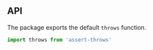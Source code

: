 
## API

The package exports the default `throws` function.

```js
import throws from 'assert-throws'
```
